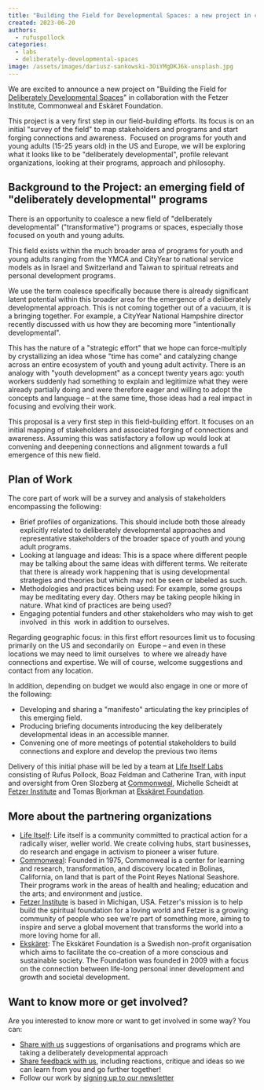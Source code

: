 ```yaml
---
title: "Building the Field for Developmental Spaces: a new project in collaboration with Fetzer Institute, Commonweal & Ekskäret"
created: 2023-06-20
authors:
  - rufuspollock
categories:
  - labs
  - deliberately-developmental-spaces
image: /assets/images/dariusz-sankowski-3OiYMgDKJ6k-unsplash.jpg
---
```


We are excited to announce a new project on "Building the Field for [Deliberately Developmental Spaces](https://lifeitself.org/blog/2021/10/05/deliberately-developmental-spaces-a-key-to-addressing-the-metacrisis)" in collaboration with the Fetzer Institute, Commonweal and Eskäret Foundation. 

This project is a very first step in our field-building efforts. Its focus is on an initial "survey of the field" to map stakeholders and programs and start forging connections and awareness.  Focused on programs for youth and young adults (15-25 years old) in the US and Europe, we will be exploring what it looks like to be "deliberately developmental", profile relevant organizations, looking at their programs, approach and philosophy.

## Background to the Project: an emerging field of "deliberately developmental" programs

There is an opportunity to coalesce a new field of "deliberately developmental" ("transformative") programs or spaces, especially those focused on youth and young adults.

This field exists within the much broader area of programs for youth and young adults ranging from the YMCA and CityYear to national service models as in Israel and Switzerland and Taiwan to spiritual retreats and personal development programs.

We use the term coalesce specifically because there is already significant latent potential within this broader area for the emergence of a deliberately developmental approach. This is not coming together out of a vacuum, it is a bringing together. For example, a CityYear National Hampshire director recently discussed with us how they are becoming more "intentionally developmental". 

This has the nature of a "strategic effort" that we hope can force-multiply by crystallizing an idea whose "time has come" and catalyzing change across an entire ecosystem of youth and young adult activity. There is an analogy with "youth development" as a concept twenty years ago: youth workers suddenly had something to explain and legitimize what they were already partially doing and were therefore eager and willing to adopt the concepts and language – at the same time, those ideas had a real impact in focusing and evolving their work.

This proposal is a very first step in this field-building effort. It focuses on an initial mapping of stakeholders and associated forging of connections and awareness. Assuming this was satisfactory a follow up would look at convening and deepening connections and alignment towards a full emergence of this new field.

## Plan of Work

The core part of work will be a survey and analysis of stakeholders encompassing the following:

- Brief profiles of organizations. This should include both those already explicitly related to deliberately developmental approaches and representative stakeholders of the broader space of youth and young adult programs.
- Looking at language and ideas: This is a space where different people may be talking about the same ideas with different terms. We reiterate that there is already work happening that is using developmental strategies and theories but which may not be seen or labeled as such.
- Methodologies and practices being used: For example, some groups may be meditating every day. Others may be taking people hiking in nature. What kind of practices are being used?
- Engaging potential funders and other stakeholders who may wish to get involved  in this  work in addition to ourselves.

Regarding geographic focus: in this first effort resources limit us to focusing primarily on the US and secondarily on  Europe – and even in these locations we may need to limit ourselves  to where we already have connections and expertise. We will of course, welcome suggestions and contact from any location.

In addition, depending on budget we would also engage in one or more of the following:

- Developing and sharing a "manifesto" articulating the key principles of this emerging field.
- Producing briefing documents introducing the key deliberately developmental ideas in an accessible manner.
- Convening one of more meetings of potential stakeholders to build connections and explore and develop the previous two items

Delivery of this initial phase will be led by a team at [Life Itself Labs](https://labs.lifeitself.org/) consisting of Rufus Pollock, Boaz Feldman and Catherine Tran, with input and oversight from Oren Slozberg at [Commonweal](https://www.commonweal.org/), Michelle Scheidt at [Fetzer Institute](https://fetzer.org/) and Tomas Bjorkman at [Ekskäret Foundation](https://ekskaret.se).

## More about the partnering organizations

- [Life Itself](https://lifeitself.org/): Life itself is a community committed to practical action for a radically wiser, weller world. We create coliving hubs, start businesses, do research and engage in activism to pioneer a wiser future.
- [Commonweal](https://www.commonweal.org/): Founded in 1975, Commonweal is a center for learning and research, transformation, and discovery located in Bolinas, California, on land that is part of the Point Reyes National Seashore. Their programs work in the areas of health and healing; education and the arts; and environment and justice.
- [Fetzer Institute](https://fetzer.org/) is based in Michigan, USA. Fetzer's mission is to help build the spiritual foundation for a loving world and Fetzer is a growing community of people who see we're part of something more, aiming to inspire and serve a global movement that transforms the world into a more loving home for all.
- [Ekskäret](http://ekskaret.se/): The Ekskäret Foundation is a Swedish non-profit organisation which aims to facilitate the co-creation of a more conscious and sustainable society. The Foundation was founded in 2009 with a focus on the connection between life-long personal inner development and growth and societal development.

## Want to know more or get involved?

Are you interested to know more or want to get involved in some way? You can:

- [Share with us](https://lifeitself.org/contact) suggestions of organisations and programs which are taking a deliberately developmental approach
- [Share feedback with us](https://lifeitself.org/contact/), including reactions, critique and ideas so we can learn from you and go further together!
- Follow our work by [signing up to our newsletter](https://lifeitself.org)